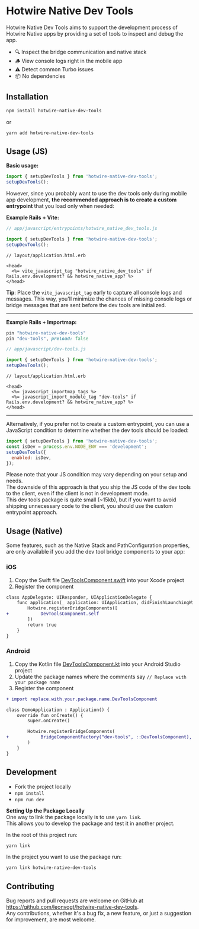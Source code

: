 # Hotwire Native Dev Tools

Hotwire Native Dev Tools aims to support the development process of Hotwire Native apps by providing a set of tools to inspect and debug the app. 

- 🔍 Inspect the bridge communication and native stack
- 🪵 View console logs right in the mobile app
- ⚠️ Detect common Turbo issues
- 📦 No dependencies

## Installation

```bash
npm install hotwire-native-dev-tools
```
or

```bash
yarn add hotwire-native-dev-tools
```

## Usage (JS)

**Basic usage:**
```js
import { setupDevTools } from 'hotwire-native-dev-tools';
setupDevTools();
```

However, since you probably want to use the dev tools only during mobile app development, **the recommended approach is to create a custom entrypoint** that you load only when needed:

**Example Rails + Vite:**

```js
// app/javascript/entrypoints/hotwire_native_dev_tools.js

import { setupDevTools } from 'hotwire-native-dev-tools';
setupDevTools();
```

```erb
// layout/application.html.erb

<head>
  <%= vite_javascript_tag "hotwire_native_dev_tools" if Rails.env.development? && hotwire_native_app? %>
</head>
```

**Tip**: Place the `vite_javascript_tag` early to capture all console logs and messages.
This way, you'll minimize the chances of missing console logs or bridge messages that are sent before the dev tools are initialized.

--- 

**Example Rails + Importmap:**

```rb
pin "hotwire-native-dev-tools"
pin "dev-tools", preload: false
```

```js
// app/javascript/dev-tools.js

import { setupDevTools } from 'hotwire-native-dev-tools';
setupDevTools();
```

```erb
// layout/application.html.erb

<head>
  <%= javascript_importmap_tags %>
  <%= javascript_import_module_tag "dev-tools" if Rails.env.development? && hotwire_native_app? %>
</head>
```

---

Alternatively, if you prefer not to create a custom entrypoint, you can use a JavaScript condition to determine whether the dev tools should be loaded:
```js
import { setupDevTools } from 'hotwire-native-dev-tools';
const isDev = process.env.NODE_ENV === 'development';
setupDevTools({
  enabled: isDev,
});
```

Please note that your JS condition may vary depending on your setup and needs.     
The downside of this approach is that you ship the JS code of the dev tools to the client, even if the client is not in development mode.    
This dev tools package is quite small (~15kb), but if you want to avoid shipping unnecessary code to the client, you should use the custom entrypoint approach.    

## Usage (Native)

Some features, such as the Native Stack and PathConfiguration properties, are only available if you add the dev tool bridge components to your app:

### iOS

1. Copy the Swift file [DevToolsComponent.swift](https://github.com/leonvogt/hotwire-native-dev-tools/blob/main/ios/DevToolsComponent.swift) into your Xcode project
2. Register the component

```diff
class AppDelegate: UIResponder, UIApplicationDelegate {
    func application(_ application: UIApplication, didFinishLaunchingWithOptions launchOptions: [UIApplication.LaunchOptionsKey: Any]?) -> Bool {
        Hotwire.registerBridgeComponents([
+            DevToolsComponent.self
        ])
        return true
    }
}
```

### Android

1. Copy the Kotlin file [DevToolsComponent.kt](https://github.com/leonvogt/hotwire-native-dev-tools/blob/main/android/DevToolsComponent.kt) into your Android Studio project
2. Update the package names where the comments say `// Replace with your package name`
3. Register the component

```diff
+ import replace.with.your.package.name.DevToolsComponent

class DemoApplication : Application() {
    override fun onCreate() {
        super.onCreate()

        Hotwire.registerBridgeComponents(
+            BridgeComponentFactory("dev-tools", ::DevToolsComponent),
        )
    }
}
```

## Development

- Fork the project locally
- `npm install`
- `npm run dev`

**Setting Up the Package Locally**     
One way to link the package locally is to use `yarn link`.     
This allows you to develop the package and test it in another project.   

In the root of this project run:
```bash
yarn link
```

In the project you want to use the package run:
```bash
yarn link hotwire-native-dev-tools
```


## Contributing

Bug reports and pull requests are welcome on GitHub at https://github.com/leonvogt/hotwire-native-dev-tools.     
Any contributions, whether it's a bug fix, a new feature, or just a suggestion for improvement, are most welcome.
